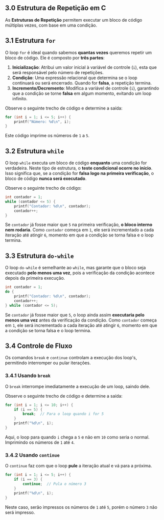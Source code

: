 ## 3.0 Estrutura de Repetição em C

As **Estruturas de Repetição** permitem executar um bloco de código múltiplas vezes, com base em uma condição.

## 3.1 Estrutura `for`

O loop `for` é ideal quando sabemos **quantas vezes** queremos repetir um bloco de código. Ele é composto por **três partes**:
1. **Inicialização**: Atribui um valor inicial à variável de controle (`i`), esta que será responsável pelo número de repetições.
2. **Condição**: Uma expressão relacional que determina se o loop continuará ou será encerrado. Quando for **falsa**, a repetição termina.
3. **Incremento/Decremento**: Modifica a variável de controle (`i`), garantindo que a condição se torne **falsa** em algum momento, evitando um loop infinito.

Observe o seguinte trecho de código e determine a saída:

```c
for (int i = 1; i <= 5; i++) {
    printf("Número: %d\n", i);
}
```
Este código imprime os números de `1` a `5`.

## 3.2 Estrutura `while`

O loop `while` executa um bloco de código **enquanto** uma condição for verdadeira. Neste tipo de estrutura, o **teste condicional ocorre no início**. Isso significa que, se a condição for **falsa logo na primeira verificação**, o bloco de código **nunca será executado**.

Observe o seguinte trecho de código:
```c
int contador = 1;
while (contador <= 5) {
    printf("Contador: %d\n", contador);
    contador++;
}
```
Se `contador` já fosse maior que `5` na primeira verificação, **o bloco interno nem rodaria**. Como `contador` começa em `1`, ele será incrementado a cada iteração até atingir `6`, momento em que a condição se torna falsa e o loop termina.

## 3.3 Estrutura `do-while`

O loop `do-while` é semelhante ao `while`, mas garante que o bloco seja executado **pelo menos uma vez**, pois a verificação da condição acontece depois da primeira execução.
```c
int contador = 1;
do {
    printf("Contador: %d\n", contador);
    contador++;
} while (contador <= 5);
```
Se `contador` já fosse maior que `5`, o loop ainda assim **executaria pelo menos uma vez** antes da verificação da condição. Como `contador` começa em `1`, ele será incrementado a cada iteração até atingir `6`, momento em que a condição se torna falsa e o loop termina.

## 3.4 Controle de Fluxo 

Os comandos `break` e `continue` controlam a execução dos loop's, permitindo interromper ou pular iterações.
### 3.4.1 Usando `break`

O `break` interrompe imediatamente a execução de um loop, saindo dele.

Observe o seguinte trecho de código e determine a saída:
```c
for (int i = 1; i <= 10; i++) {
    if (i == 5) {
        break;  // Para o loop quando i for 5
    }
    printf("%d\n", i);
}
```
Aqui, o loop para quando `i` chega a `5` e não em `10` como seria o normal. Imprimindo os números de `1` até `4`.

### 3.4.2 Usando `continue`

O `continue` faz com que o loop **pule** a iteração atual e vá para a próxima.

```c
for (int i = 1; i <= 5; i++) {
    if (i == 3) {
        continue;  // Pula o número 3
    }
    printf("%d\n", i);
}
```
Neste caso, serão impressos os números de `1` até `5`, porém o número `3` não será impresso.
